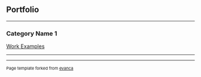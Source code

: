 ## Portfolio

---

### Category Name 1 

[Work Examples](/sample_page)
<a href="workexamples.zip" download></a>

---



---
<p style="font-size:11px">Page template forked from <a href="https://github.com/evanca/quick-portfolio">evanca</a></p>
<!-- Remove above link if you don't want to attibute -->
